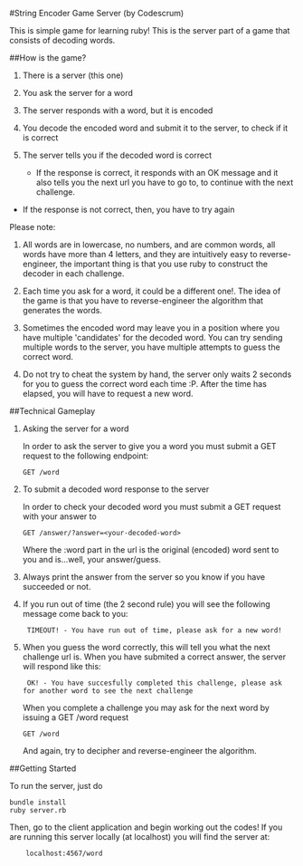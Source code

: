 #String Encoder Game Server (by Codescrum)

This is simple game for learning ruby!
This is the server part of a game that consists of decoding words.

##How is the game?

1. There is a server (this one)
2. You ask the server for a word
3. The server responds with a word, but it is encoded
4. You decode the encoded word and submit it to the server, to check if it is correct
5. The server tells you if the decoded word is correct

   - If the response is correct, it responds with an OK message and it also
     tells you the next url you have to go to, to continue with the next challenge.

  - If the response is not correct, then, you have to try again

Please note:

1. All words are in lowercase, no numbers, and are common words, all words have more than 4 letters, and they are intuitively easy to reverse-engineer, the important thing is that you use ruby to construct the decoder in each challenge.

2. Each time you ask for a word, it could be a different one!. The idea of the game is that you have to reverse-engineer the algorithm that generates the words.

3. Sometimes the encoded word may leave you in a position where you have multiple 'candidates' for the decoded word. You can try sending multiple words to the server, you have multiple attempts to guess the correct word.

4. Do not try to cheat the system by hand, the server only waits 2 seconds for you to guess the correct word each time :P. After the time has elapsed, you will have to request a new word.


##Technical Gameplay

1. Asking the server for a word

   In order to ask the server to give you a word you must submit a GET request to the following endpoint:

       GET /word

2. To submit a decoded word response to the server

   In order to check your decoded word you must submit a GET request with your answer to

       GET /answer/?answer=<your-decoded-word>

   Where the :word part in the url is the original (encoded) word sent to you and <your-decoded-word> is...well, your answer/guess.

4. Always print the answer from the server so you know if you have succeeded or not.

3. If you run out of time (the 2 second rule) you will see the following message come back to you:

        TIMEOUT! - You have run out of time, please ask for a new word!

4. When you guess the word correctly, this will tell you what the next challenge url is. When you have submited a correct answer, the server will respond like this:

        OK! - You have succesfully completed this challenge, please ask for another word to see the next challenge

   When you complete a challenge you may ask for the next word by issuing a GET /word request

       GET /word

   And again, try to decipher and reverse-engineer the algorithm.

##Getting Started

To run the server, just do

    bundle install
    ruby server.rb

Then, go to the client application and begin working out the codes!
If you are running this server locally (at localhost) you will find the server at:

        localhost:4567/word

